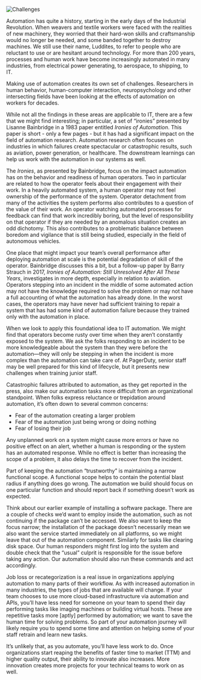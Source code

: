 
![Challenges](/assets/images/headers/AR_Challenges.png)

Automation has quite a history, starting in the early days of the Industrial Revolution. When weavers and textile workers were faced with the realities of new machinery, they worried that their hard-won skills and craftsmanship would no longer be needed, and some banded together to destroy machines. We still use their name, Luddites, to refer to people who are reluctant to use or are hesitant around technology. For more than 200 years, processes and human work have become increasingly automated in many industries, from electrical power generating, to aerospace, to shipping, to IT.

Making use of automation creates its own set of challenges. Researchers in human behavior, human-computer interaction, neuropsychology and other intersecting fields have been looking at the effects of automation on workers for decades.

While not all the findings in these areas are applicable to IT, there are a few that we might find interesting; in particular, a set of “ironies” presented by Lisanne Bainbridge in a 1983 paper entitled *Ironies of Automation*. This paper is short - only a few pages - but it has had a significant impact on the field of automation research. Automation research often focuses on industries in which failures create spectacular or catastrophic results, such as aviation, power generation, or healthcare. The downstream learnings can help us work with the automation in our systems as well.

The *Ironies*, as presented by Bainbridge, focus on the impact automation has on the behavior and readiness of human operators. Two in particular are related to how the operator feels about their engagement with their work. In a heavily automated system, a human operator may not feel ownership of the performance of the system. Operator detachment from many of the activities the system performs also contributes to a question of the value of their work. An operator watching automated processes for feedback can find that work incredibly boring, but the level of responsibility on that operator if they are needed by an anomalous situation creates an odd dichotomy. This also contributes to a problematic balance between boredom and vigilance that is still being studied, especially in the field of autonomous vehicles.

One place that might impact your team’s overall performance after deploying automation at scale is the potential degradation of skill of the operator. Bainbridge discusses this a bit, but a follow-up paper by Barry Strauch in 2017, *Ironies of Automation: Still Unresolved After All These Years*, investigates in more depth, especially in relation to aviation. Operators stepping into an incident in the middle of some automated action may not have the knowledge required to solve the problem or may not have a full accounting of what the automation has already done. In the worst cases, the operators may have never had sufficient training to repair a system that has had some kind of automation failure because they trained only with the automation in place.

When we look to apply this foundational idea to IT automation. We might find that operators become rusty over time when they aren’t constantly exposed to the system. We ask the folks responding to an incident to be more knowledgeable about the system than they were before the automation—they will only be stepping in when the incident is more complex than the automation can take care of. At PagerDuty, senior staff may be well prepared for this kind of lifecycle, but it presents new challenges when training junior staff.

Catastrophic failures attributed to automation, as they get reported in the press, also make our automation tasks more difficult from an organizational standpoint. When folks express reluctance or trepidation around automation, it’s often down to several common concerns:

* Fear of the automation creating a larger problem
* Fear of the automation just being wrong or doing nothing
* Fear of losing their job

Any unplanned work on a system might cause more errors or have no positive effect on an alert, whether a human is responding or the system has an automated response. While no effect is better than increasing the scope of a problem, it also delays the time to recover from the incident.

Part of keeping the automation “trustworthy” is maintaining a narrow functional scope. A functional scope helps to contain the potential blast radius if anything does go wrong. The automation we build should focus on one particular function and should report back if something doesn’t work as expected.

Think about our earlier example of installing a software package. There are a couple of checks we’d want to employ inside the automation, such as not continuing if the package can’t be accessed. We also want to keep the focus narrow; the installation of the package doesn’t necessarily mean we also want the service started immediately on all platforms, so we might leave that out of the automation component. Similarly for tasks like clearing disk space. Our human responders might first log into the system and double check that the “usual” culprit is responsible for the issue before taking any action. Our automation should also run these commands and act accordingly.

Job loss or recategorization is a real issue in organizations applying automation to many parts of their workflow. As with increased automation in many industries, the types of jobs that are available will change. If your team chooses to use more cloud-based infrastructure via automation and APIs, you’ll have less need for someone on your team to spend their day performing tasks like imaging machines or building virtual hosts. These are repetitive tasks more [aptly] performed by automation; we want to save the human time for solving problems. So part of your automation journey will likely require you to spend some time and attention on helping some of your staff retrain and learn new tasks.

It’s unlikely that, as you automate, you’ll have less work to do. Once organizations start reaping the benefits of faster time to market (TTM) and higher quality output, their ability to innovate also increases. More innovation creates more projects for your technical teams to work on as well.
